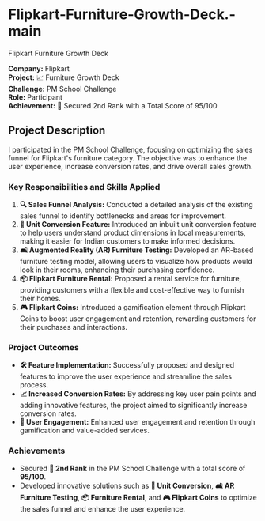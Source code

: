 # Flipkart-Furniture-Growth-Deck.-main

 Flipkart Furniture Growth Deck

**Company:** Flipkart  
**Project:** 📈 Furniture Growth Deck  
**Challenge:** PM School Challenge  
**Role:** Participant  
**Achievement:** 🥈 Secured 2nd Rank with a Total Score of 95/100

## Project Description

I participated in the PM School Challenge, focusing on optimizing the sales funnel for Flipkart's furniture category. The objective was to enhance the user experience, increase conversion rates, and drive overall sales growth.


### Key Responsibilities and Skills Applied

1. **🔍 Sales Funnel Analysis:** Conducted a detailed analysis of the existing sales funnel to identify bottlenecks and areas for improvement.
2. **📐 Unit Conversion Feature:** Introduced an inbuilt unit conversion feature to help users understand product dimensions in local measurements, making it easier for Indian customers to make informed decisions.
3. **🛋️ Augmented Reality (AR) Furniture Testing:** Developed an AR-based furniture testing model, allowing users to visualize how products would look in their rooms, enhancing their purchasing confidence.
4. **📦 Flipkart Furniture Rental:** Proposed a rental service for furniture, providing customers with a flexible and cost-effective way to furnish their homes.
5. **🎮 Flipkart Coins:** Introduced a gamification element through Flipkart Coins to boost user engagement and retention, rewarding customers for their purchases and interactions.

### Project Outcomes

- **🛠️ Feature Implementation:** Successfully proposed and designed features to improve the user experience and streamline the sales process.
- **📈 Increased Conversion Rates:** By addressing key user pain points and adding innovative features, the project aimed to significantly increase conversion rates.
- **🎯 User Engagement:** Enhanced user engagement and retention through gamification and value-added services.

### Achievements

- Secured **🥈 2nd Rank** in the PM School Challenge with a total score of **95/100**.
- Developed innovative solutions such as **📐 Unit Conversion**, **🛋️ AR Furniture Testing**, **📦 Furniture Rental**, and **🎮 Flipkart Coins** to optimize the sales funnel and enhance the user experience.

